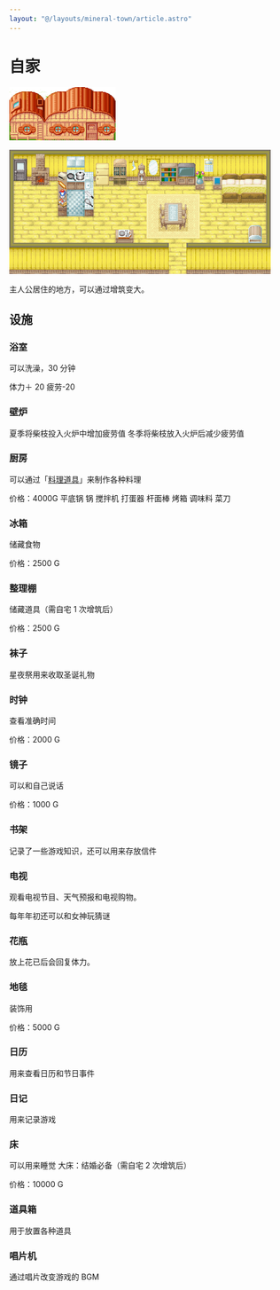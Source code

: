 ```yaml
---
layout: "@/layouts/mineral-town/article.astro"
---
```


# 自家

![jia1](_Jia01.png)

![jia2](_Jia.png)

主人公居住的地方，可以通过增筑变大。

## 设施

### 浴室

可以洗澡，30 分钟

体力＋ 20 疲劳-20

### 壁炉

夏季将柴枝投入火炉中增加疲劳值 冬季将柴枝放入火炉后减少疲劳值

### 厨房

可以通过「[料理道具](../life/cooking/cooking#料理道具)」来制作各种料理

价格：4000G 平底锅 锅 搅拌机 打蛋器 杆面棒 烤箱 调味料 菜刀

### 冰箱

储藏食物

价格：2500 G

### 整理棚

储藏道具（需自宅 1 次增筑后）

价格：2500 G

### 袜子

星夜祭用来收取圣诞礼物

### 时钟

查看准确时间

价格：2000 G

### 镜子

可以和自己说话

价格：1000 G

### 书架

记录了一些游戏知识，还可以用来存放信件

### 电视

观看电视节目、天气预报和电视购物。

每年年初还可以和女神玩猜谜

### 花瓶

放上花已后会回复体力。

### 地毯

装饰用

价格：5000 G

### 日历

用来查看日历和节日事件

### 日记

用来记录游戏

### 床

可以用来睡觉 大床：结婚必备（需自宅 2 次增筑后）

价格：10000 G

### 道具箱

用于放置各种道具

### 唱片机

通过唱片改变游戏的 BGM
